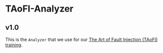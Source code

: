 # TAoFI-Analyzer

## v1.0

This is the `Analyzer` that we use for our [The Art of Fault Injection (TAoFI) training](https://raelize.com/taofi/).

